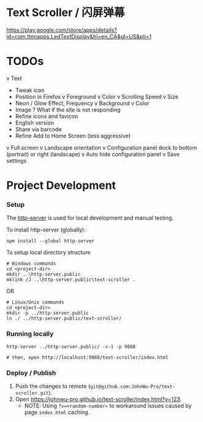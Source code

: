 # Text Scroller / 闪屏弹幕

https://play.google.com/store/apps/details?id=com.ttnnapps.LedTextDisplay&hl=en_CA&gl=US&pli=1

# TODOs
v Text
   + Tweak icon
   + Position in Firefox
v Foreground
   v Color
   v Scrolling Speed
   v Size
   + Neon / Glow Effect, Frequency
v Background 
   v Color
   + Image
? What if the site is not responding
+ Refine icons and favicon
+ English version
+ Share via barcode
+ Refine Add to Home Screen (less aggressive)

v Full screen
v Landscape orientation
v Configuration panel dock to bottom (portrait) or right (landscape)
v Auto hide configuration panel
v Save settings

# Project Development

### Setup
The [http-server](https://github.com/http-party/http-server) is used for local development and manual testing.

To install http-server (globally):
```
npm install --global http-server
```

To setup local directory structure
```
# Windows commands
cd <project-dir>
mkdir ..\http-server.public
mklink /J ..\http-server.public\text-scroller .
```
OR
```
# Linux/Unix commands
cd <project-dir>
mkdir -p ../http-server.public
ln ./ ../http-server.public/text-scroller/
```

### Running locally
```
http-server ../http-server.public/ -c-1 -p 9088

# then, open http://localhost:9088/text-scroller/index.html
```

### Deploy / Publish
1. Push the changes to remote (`git@github.com:JohnWu-Pro/text-scroller.git`).
2. Open https://johnwu-pro.github.io/text-scroller/index.html?v=123.
   * NOTE: Using `?v=<random-number>` to workaround issues caused by page `index.html` caching.
